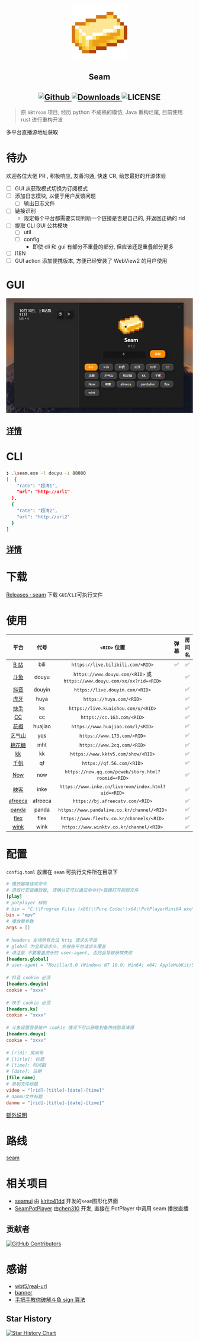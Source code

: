 <p align="center">
    <img src="./assets/icon.png" style="width: 150px;" alt="Seam" />
</p>

<h2 align="center">
  Seam
</h2>

<h2 align="center">
  <a href="https://github.com/Borber/seam">
    <img src="https://img.shields.io/badge/github-Borber/seam-8da0cb.svg?style=for-the-badge&logo=github" alt="Github"/>
  </a>
  <a href="https://github.com/Borber/seam/releases/latest">
    <img src="https://img.shields.io/github/downloads/Borber/seam/total.svg?style=for-the-badge&color=82E0AA&logo=github" alt="Downloads"/>
  </a>
  <img src="https://img.shields.io/github/license/borber/seam?color=%2398cbed&logo=rust&style=for-the-badge" alt="LICENSE"/>
</h2>

> 原 `SBtream` 项目, 经历 python 不成熟的模仿, Java 重构烂尾, 目前使用 rust 进行重构开发

多平台直播源地址获取

# 待办

欢迎各位大佬 PR , 积极响应, 友善沟通, 快速 CR, 给您最好的开源体验

-   [ ] GUI 从获取模式切换为订阅模式
-   [ ] 添加日志模块, 以便于用户反馈问题
    -   [ ] 输出日志文件
-   [ ] 链接识别
    -   规定每个平台都需要实现判断一个链接是否是自己的, 并返回正确的 rid
-   [ ] 提取 CLI GUI 公共模块
    -   [ ] util
    -   [ ] config
        -   即使 cli 和 gui 有部分不重叠的部分, 但应该还是重叠部分更多
-   [ ] I18N
-   [ ] GUI action 添加便携版本, 方便已经安装了 WebView2 的用户使用

# GUI

![GUI](assets/gui.png)

## [详情](crates/gui/README.md)

# CLI

```bash
❯ .\seam.exe -l douyu -i 88080
[  {
    "rate": "超清1",
    "url": "http://url1"
  },
  {
    "rate": "超清2",
    "url": "http://url2"
  }
]
```

## [详情](crates/cli/README.md)

# 下载

[Releases · seam](https://github.com/Borber/seam/releases) 下载 `GUI`/`CLI`可执行文件

# 使用

|               **平台**                | **代号** |                             **`<RID>` 位置**                             | **弹幕** | **房间名** |
| :-----------------------------------: | :------: | :----------------------------------------------------------------------: | :------: | :--------: |
|  [B 站](https://live.bilibili.com/)   |   bili   |                    `https://live.bilibili.com/<RID>`                     |    ✅    |     ✅     |
|    [斗鱼](https://www.douyu.com/)     |  douyu   | `https://www.douyu.com/<RID>` 或 `https://www.douyu.com/xx/xx?rid=<RID>` |          |     ✅     |
|   [抖音](https://live.douyin.com/)    |  douyin  |                     `https://live.douyin.com/<RID>`                      |          |     ✅     |
|       [虎牙](https://huya.com/)       |   huya   |                         `https://huya.com/<RID>`                         |          |     ✅     |
|  [快手](https://live.kuaishou.com/)   |    ks    |                   `https://live.kuaishou.com/u/<RID>`                    |          |     ✅     |
|       [CC](https://cc.163.com/)       |    cc    |                        `https://cc.163.com/<RID>`                        |          |     ✅     |
|   [花椒](https://www.huajiao.com/)    | huajiao  |                    `https://www.huajiao.com/l/<RID>`                     |          |     ✅     |
|    [艺气山](https://www.173.com/)     |   yqs    |                       `https://www.173.com/<RID>`                        |          |     ✅     |
|    [棉花糖](https://www.2cq.com/)     |   mht    |                       `https://www.2cq.com/<RID>`                        |          |     ✅     |
|     [kk](https://www.kktv5.com/)      |    kk    |                    `https://www.kktv5.com/show/<RID>`                    |          |     ✅     |
|      [千帆](https://qf.56.com/)       |    qf    |                        `https://qf.56.com/<RID>`                         |          |     ✅     |
|      [Now](https://now.qq.com/)       |   now    |            `https://now.qq.com/pcweb/story.html?roomid=<RID>`            |          |     ✅     |
|     [映客](https://www.inke.cn/)      |   inke   |           `https://www.inke.cn/liveroom/index.html?uid=<RID>`            |          |     ✅     |
|   [afreeca](https://afreecatv.com/)   | afreeca  |                     `https://bj.afreecatv.com/<RID>`                     |          |     ✅     |
| [panda](https://www.pandalive.co.kr/) |  panda   |               `https://www.pandalive.co.kr/channel/<RID>`                |          |     ✅     |
|   [flex](https://www.flextv.co.kr/)   |   flex   |                `https://www.flextv.co.kr/channels/<RID>`                 |          |     ✅     |
|   [wink](https://www.winktv.co.kr/)   |   wink   |                 `https://www.winktv.co.kr/channel/<RID>`                 |          |     ✅     |

# 配置

`config.toml` 放置在 `seam` 可执行文件所在目录下

```toml
# 播放器路径或命令
# 请自行安装播放器, 请确认它可以通过命令行+链接打开视频文件
[play]
# potplayer 样例
# bin = "C:\\Program Files (x86)\\Pure Codec\\x64\\PotPlayerMini64.exe"
bin = "mpv"
# 播放器参数
args = []

# headers 支持所有合法 http 请求头字段
# global 为全局请求头, 会被各平台请求头覆盖
# 请注意 不要覆盖虎牙的 user-agent, 否则会导致获取失败
[headers.global]
# user-agent = "Mozilla/5.0 (Windows NT 10.0; Win64; x64) AppleWebKit/537.36 (KHTML, like Gecko) Chrome/115.0.0.0 Safari/537.36 Edg/115.0.1901.200"

# 抖音 cookie 必须
[headers.douyin]
cookie = "xxxx"

# 快手 cookie 必须
[headers.ks]
cookie = "xxxx"

# 斗鱼设置登录账户 cookie 情况下可以获取到备用线路高清源
[headers.douyu]
cookie = "xxxx"

# [rid]: 房间号
# [title]: 标题
# [time]: 时间戳
# [date]: 日期
[file_name]
# 录制文件标题
video = "[rid]-[title]-[date]-[time]"
# danmu文件标题
danmu = "[rid]-[title]-[date]-[time]"


```

[额外说明](./doc/配置说明.md)

# 路线

[seam](https://github.com/users/Borber/projects/4/views/1)

# 相关项目

-   [seamui](https://github.com/kirito41dd/seamui) 由 [kirito41dd](https://github.com/kirito41dd) 开发的`seam`图形化界面
-   [SeamPotPlayer](https://github.com/chen310/SeamPotPlayer/) 由[chen310](https://github.com/chen310) 开发, 直接在 PotPlayer 中调用 seam 播放直播

## 贡献者

[![GitHub Contributors](https://contrib.rocks/image?repo=Borber/seam)](https://github.com/Borber/seam/graphs/contributors)

# 感谢

-   [wbt5/real-url](https://github.com/wbt5/real-url/)
-   [banner](https://textkool.com/en/ascii-art-generator?hl=default&vl=default&font=Chunky&text=SEAM)
-   [手把手教你破解斗鱼 sign 算法](https://zhuanlan.zhihu.com/p/107330805)

## Star History

<a href="https://github.com/Borber/seam/stargazers">
  <picture>
    <source media="(prefers-color-scheme: dark)" srcset="https://api.star-history.com/svg?repos=Borber/seam&type=Date&theme=dark" />
    <source media="(prefers-color-scheme: light)" srcset="https://api.star-history.com/svg?repos=Borber/seam&type=Date" />
    <img alt="Star History Chart" src="https://api.star-history.com/svg?repos=Borber/seam&type=Date" />
  </picture>
</a>
